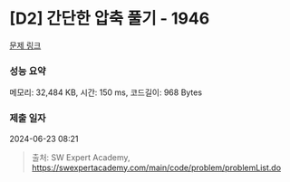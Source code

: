 # [D2] 간단한 압축 풀기 - 1946 

[문제 링크](https://swexpertacademy.com/main/code/problem/problemDetail.do?contestProbId=AV5PmkDKAOMDFAUq) 

### 성능 요약

메모리: 32,484 KB, 시간: 150 ms, 코드길이: 968 Bytes

### 제출 일자

2024-06-23 08:21



> 출처: SW Expert Academy, https://swexpertacademy.com/main/code/problem/problemList.do